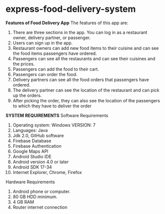 # express-food-delivery-system

**Features of Food Delivery App**
The features of this app are:
1. There are three sections in the app. You can log in as a restaurant owner, delivery partner, or
passenger.
2. Users can sign up in the app.
3. Restaurant owners can add new food items to their cuisine and can see the food items passengers
have ordered.
4. Passengers can see all the restaurants and can see their cuisines and the prices.
5. Passengers can add the food to their cart.
6. Passengers can order the food.
7. Delivery partners can see all the food orders that passengers have ordered.
8. The delivery partner can see the location of the restaurant and can pick up the orders.
9. After picking the order, they can also see the location of the passengers to which they have to
deliver the order

**SYSTEM REQUIREMENTS**
 Software Requirements
1. Operating system: Windows VERSION: 7
2. Languages: Java
3. Jdk 2.0, GitHub software
4. Firebase Database
5. Firebase Authentication
6. Google Maps API
7. Android Studio IDE
8. Android version 4.0 or later
9. Android SDK 17-34
10. Internet Explorer, Chrome, Firefox
    
Hardware Requirements
1. Android phone or computer.
2. 80 GB HDD minimum.
3. 4 GB RAM
4. Router internet connection 
